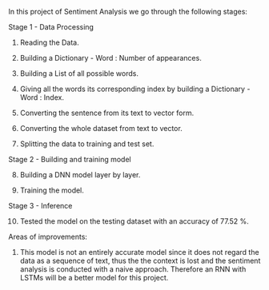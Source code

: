 
In this project of Sentiment Analysis we go through the following stages:


Stage 1 - Data Processing

1) Reading the Data.

2) Building a Dictionary - Word : Number of appearances.

3) Building a List of all possible words.

4) Giving all the words its corresponding index by building a Dictionary - Word : Index.

5) Converting the sentence from its text to vector form.

6) Converting the whole dataset from text to vector.

7) Splitting the data to training and test set.


Stage 2 - Building and training model

8) Building a DNN model layer by layer.

9) Training the model.


Stage 3 - Inference

10) Tested the model on the testing dataset with an accuracy of 77.52 %.


Areas of improvements:

1) This model is not an entirely accurate model since it does not regard the data as a sequence of text, thus the the context is lost and the sentiment analysis is conducted with a naive approach. Therefore an RNN with LSTMs will be a better model for this project.
